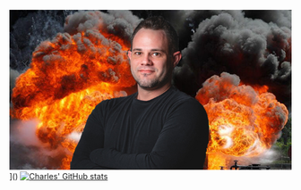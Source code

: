 [![Charles Carroll header](https://raw.githubusercontent.com/CharlesInteractive/CharlesInteractive/main/assets/charles.jpg)](https://www.blackiceinteractive.com)]()
[![Charles' GitHub stats](https://github-readme-stats.vercel.app/api?username=CharlesInteractive&show_icons=true&theme=merko)](https://github.com/CharlesInteractive/)
<!--
**CharlesInteractive/CharlesInteractive** is a ✨ _special_ ✨ repository because its `README.md` (this file) appears on your GitHub profile.

Here are some ideas to get you started:

- 🔭 I’m currently working on ...
- 🌱 I’m currently learning ...
- 👯 I’m looking to collaborate on ...
- 🤔 I’m looking for help with ...
- 💬 Ask me about ...
- 📫 How to reach me: ...
- 😄 Pronouns: ...
- ⚡ Fun fact: ...
-->
